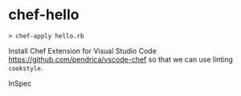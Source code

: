 # chef-hello

```
> chef-apply hello.rb
```

Install Chef Extension for Visual Studio Code https://github.com/pendrica/vscode-chef so that we can use linting `cookstyle`.

InSpec

